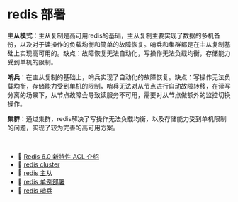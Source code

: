 # redis 部署

**主从模式**：主从复制是高可用redis的基础，主从复制主要实现了数据的多机备份，以及对于读操作的负载均衡和简单的故障恢复。哨兵和集群都是在主从复制基础上实现高可用的。缺点：故障恢复无法自动化，写操作无法负载均衡，存储能力受到单机的限制。

**哨兵**：在主从复制的基础上，哨兵实现了自动化的故障恢复。缺点：写操作无法负载均衡，存储能力受到单机的限制，哨兵无法对从节点进行自动故障转移，在读写分离的场景下，从节点故障会导致读服务不可用，需要对从节点做额外的监控切换操作。

**集群**：通过集群，redis解决了写操作无法负载均衡，以及存储能力受到单机限制的问题，实现了较为完善的高可用方案。

‍

- 📄 [Redis 6.0 新特性 ACL 介绍 ](redis%20部署/Redis%206.0%20新特性%20ACL%20介绍%20.md)
- 📄 [redis cluster](redis%20部署/redis%20cluster.md)
- 📄 [redis 主从](redis%20部署/redis%20主从.md)
- 📄 [redis 单例部署](redis%20部署/redis%20单例部署.md)
- 📄 [redis 哨兵](redis%20部署/redis%20哨兵.md)

‍
